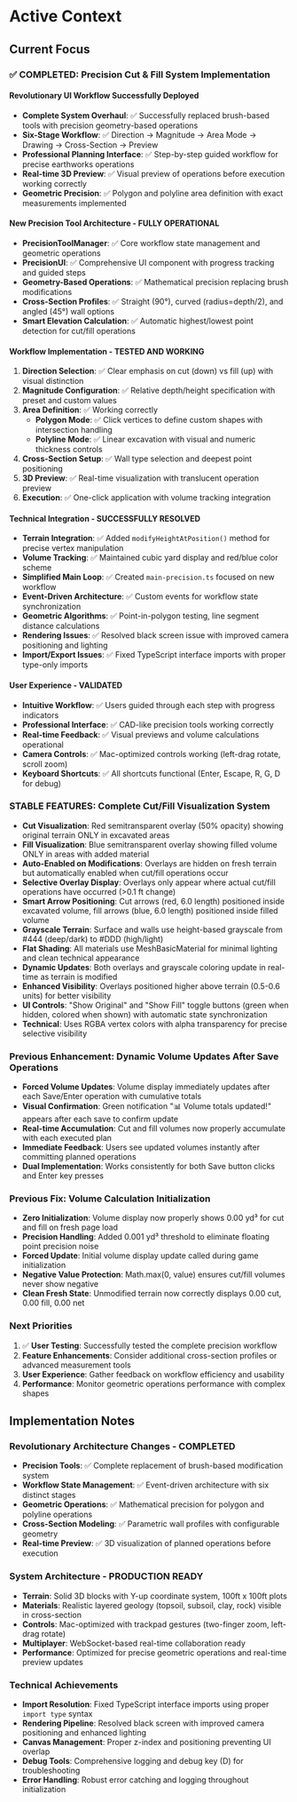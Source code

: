 # Active Context

## Current Focus

### ✅ COMPLETED: Precision Cut & Fill System Implementation

#### Revolutionary UI Workflow Successfully Deployed
- **Complete System Overhaul**: ✅ Successfully replaced brush-based tools with precision geometry-based operations
- **Six-Stage Workflow**: ✅ Direction → Magnitude → Area Mode → Drawing → Cross-Section → Preview
- **Professional Planning Interface**: ✅ Step-by-step guided workflow for precise earthworks operations
- **Real-time 3D Preview**: ✅ Visual preview of operations before execution working correctly
- **Geometric Precision**: ✅ Polygon and polyline area definition with exact measurements implemented

#### New Precision Tool Architecture - FULLY OPERATIONAL
- **PrecisionToolManager**: ✅ Core workflow state management and geometric operations
- **PrecisionUI**: ✅ Comprehensive UI component with progress tracking and guided steps
- **Geometry-Based Operations**: ✅ Mathematical precision replacing brush modifications
- **Cross-Section Profiles**: ✅ Straight (90°), curved (radius=depth/2), and angled (45°) wall options
- **Smart Elevation Calculation**: ✅ Automatic highest/lowest point detection for cut/fill operations

#### Workflow Implementation - TESTED AND WORKING
1. **Direction Selection**: ✅ Clear emphasis on cut (down) vs fill (up) with visual distinction
2. **Magnitude Configuration**: ✅ Relative depth/height specification with preset and custom values
3. **Area Definition**: ✅ Working correctly
   - **Polygon Mode**: ✅ Click vertices to define custom shapes with intersection handling
   - **Polyline Mode**: ✅ Linear excavation with visual and numeric thickness controls
4. **Cross-Section Setup**: ✅ Wall type selection and deepest point positioning
5. **3D Preview**: ✅ Real-time visualization with translucent operation preview
6. **Execution**: ✅ One-click application with volume tracking integration

#### Technical Integration - SUCCESSFULLY RESOLVED
- **Terrain Integration**: ✅ Added `modifyHeightAtPosition()` method for precise vertex manipulation
- **Volume Tracking**: ✅ Maintained cubic yard display and red/blue color scheme
- **Simplified Main Loop**: ✅ Created `main-precision.ts` focused on new workflow
- **Event-Driven Architecture**: ✅ Custom events for workflow state synchronization
- **Geometric Algorithms**: ✅ Point-in-polygon testing, line segment distance calculations
- **Rendering Issues**: ✅ Resolved black screen issue with improved camera positioning and lighting
- **Import/Export Issues**: ✅ Fixed TypeScript interface imports with proper type-only imports

#### User Experience - VALIDATED
- **Intuitive Workflow**: ✅ Users guided through each step with progress indicators
- **Professional Interface**: ✅ CAD-like precision tools working correctly
- **Real-time Feedback**: ✅ Visual previews and volume calculations operational
- **Camera Controls**: ✅ Mac-optimized controls working (left-drag rotate, scroll zoom)
- **Keyboard Shortcuts**: ✅ All shortcuts functional (Enter, Escape, R, G, D for debug)

### STABLE FEATURES: Complete Cut/Fill Visualization System
- **Cut Visualization**: Red semitransparent overlay (50% opacity) showing original terrain ONLY in excavated areas
- **Fill Visualization**: Blue semitransparent overlay showing filled volume ONLY in areas with added material
- **Auto-Enabled on Modifications**: Overlays are hidden on fresh terrain but automatically enabled when cut/fill operations occur
- **Selective Overlay Display**: Overlays only appear where actual cut/fill operations have occurred (>0.1 ft change)
- **Smart Arrow Positioning**: Cut arrows (red, 6.0 length) positioned inside excavated volume, fill arrows (blue, 6.0 length) positioned inside filled volume
- **Grayscale Terrain**: Surface and walls use height-based grayscale from #444 (deep/dark) to #DDD (high/light)
- **Flat Shading**: All materials use MeshBasicMaterial for minimal lighting and clean technical appearance
- **Dynamic Updates**: Both overlays and grayscale coloring update in real-time as terrain is modified
- **Enhanced Visibility**: Overlays positioned higher above terrain (0.5-0.6 units) for better visibility
- **UI Controls**: "Show Original" and "Show Fill" toggle buttons (green when hidden, colored when shown) with automatic state synchronization
- **Technical**: Uses RGBA vertex colors with alpha transparency for precise selective visibility

### Previous Enhancement: Dynamic Volume Updates After Save Operations
- **Forced Volume Updates**: Volume display immediately updates after each Save/Enter operation with cumulative totals
- **Visual Confirmation**: Green notification "📊 Volume totals updated!" appears after each save to confirm update
- **Real-time Accumulation**: Cut and fill volumes now properly accumulate with each executed plan
- **Immediate Feedback**: Users see updated volumes instantly after committing planned operations
- **Dual Implementation**: Works consistently for both Save button clicks and Enter key presses

### Previous Fix: Volume Calculation Initialization 
- **Zero Initialization**: Volume display now properly shows 0.00 yd³ for cut and fill on fresh page load
- **Precision Handling**: Added 0.001 yd³ threshold to eliminate floating point precision noise
- **Forced Update**: Initial volume display update called during game initialization
- **Negative Value Protection**: Math.max(0, value) ensures cut/fill volumes never show negative
- **Clean Fresh State**: Unmodified terrain now correctly displays 0.00 cut, 0.00 fill, 0.00 net

### Next Priorities
1. ✅ **User Testing**: Successfully tested the complete precision workflow
2. **Feature Enhancements**: Consider additional cross-section profiles or advanced measurement tools
3. **User Experience**: Gather feedback on workflow efficiency and usability
4. **Performance**: Monitor geometric operations performance with complex shapes

## Implementation Notes

### Revolutionary Architecture Changes - COMPLETED
- **Precision Tools**: ✅ Complete replacement of brush-based modification system
- **Workflow State Management**: ✅ Event-driven architecture with six distinct stages
- **Geometric Operations**: ✅ Mathematical precision for polygon and polyline operations
- **Cross-Section Modeling**: ✅ Parametric wall profiles with configurable geometry
- **Real-time Preview**: ✅ 3D visualization of planned operations before execution

### System Architecture - PRODUCTION READY
- **Terrain**: Solid 3D blocks with Y-up coordinate system, 100ft x 100ft plots
- **Materials**: Realistic layered geology (topsoil, subsoil, clay, rock) visible in cross-section
- **Controls**: Mac-optimized with trackpad gestures (two-finger zoom, left-drag rotate)
- **Multiplayer**: WebSocket-based real-time collaboration ready
- **Performance**: Optimized for precise geometric operations and real-time preview updates

### Technical Achievements
- **Import Resolution**: Fixed TypeScript interface imports using proper `import type` syntax
- **Rendering Pipeline**: Resolved black screen with improved camera positioning and enhanced lighting
- **Canvas Management**: Proper z-index and positioning preventing UI overlap
- **Debug Tools**: Comprehensive logging and debug key (D) for troubleshooting
- **Error Handling**: Robust error catching and logging throughout initialization 